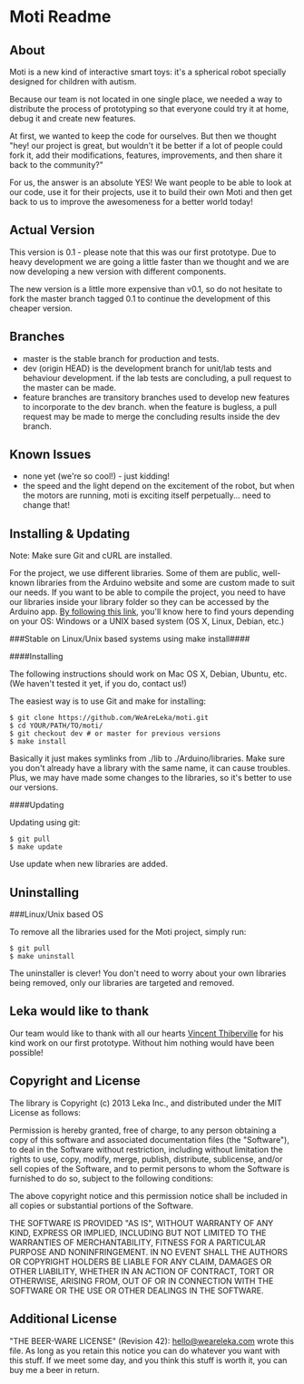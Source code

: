 Moti Readme
===========


About
-----

Moti is a new kind of interactive smart toys: it's a spherical robot specially designed for children with autism.

Because our team is not located in one single place, we needed a way to distribute the process of prototyping so that everyone could try it at home, debug it and create new features.

At first, we wanted to keep the code for ourselves. But then we thought "hey! our project is great, but wouldn't it be better if a lot of people could fork it, add their modifications, features, improvements, and then share it back to the community?"

For us, the answer is an absolute YES! We want people to be able to look at our code, use it for their projects, use it to build their own Moti and then get back to us to improve the awesomeness for a better world today!


Actual Version
--------------

This version is 0.1 - please note that this was our first prototype. Due to heavy development we are going a little faster than we thought and we are now developing a new version with different components.

The new version is a little more expensive than v0.1, so do not hesitate to fork the master branch tagged 0.1 to continue the development of this cheaper version.


Branches
------------

*	master is the stable branch for production and tests.
*	dev (origin HEAD) is the development branch for unit/lab tests and behaviour development. if the lab tests are concluding, a pull request to the master can be made.
*	feature branches are transitory branches used to develop new features to incorporate to the dev branch. when the feature is bugless, a pull request may be made to merge the concluding results inside the dev branch.


Known Issues
------------

*	none yet (we're so cool!) - just kidding!
*	the speed and the light depend on the excitement of the robot, but when the motors are running, moti is exciting itself perpetually... need to change that!


Installing & Updating
---------------------

Note: Make sure Git and cURL are installed.

For the project, we use different libraries. Some of them are public, well-known libraries from the Arduino website and some are custom made to suit our needs.
If you want to be able to compile the project, you need to have our libraries inside your library folder so they can be accessed by the Arduino app.
[By following this link](http://arduino.cc/en/Guide/Libraries), you'll know here to find yours depending on your OS: Windows or a UNIX based system (OS X, Linux, Debian, etc.)

###Stable on Linux/Unix based systems using make install####

####Installing

The following instructions should work on Mac OS X, Debian, Ubuntu, etc. (We haven't tested it yet, if you do, contact us!)

The easiest way is to use Git and make for installing:

	$ git clone https://github.com/WeAreLeka/moti.git
	$ cd YOUR/PATH/TO/moti/
	$ git checkout dev # or master for previous versions
	$ make install

Basically it just makes symlinks from ./lib to ./Arduino/libraries. Make sure you don't already have a library with the same name, it can cause troubles. Plus, we may have made some changes to the libraries, so it's better to use our versions.

####Updating

Updating using git:

	$ git pull
	$ make update

Use update when new libraries are added.


Uninstalling
------------

###Linux/Unix based OS

To remove all the libraries used for the Moti project, simply run:

	$ git pull
	$ make uninstall

The uninstaller is clever! You don't need to worry about your own libraries being removed, only our libraries are targeted and removed.


Leka would like to thank
------------------------

Our team would like to thank with all our hearts [Vincent Thiberville](http://www.vincent-thiberville.com/) for his kind work on our first prototype.
Without him nothing would have been possible!


Copyright and License
---------------------

The library is Copyright (c) 2013 Leka Inc., and distributed under the MIT License as follows:

Permission is hereby granted, free of charge, to any person obtaining a copy of this software and associated documentation files (the "Software"), to deal in the Software without restriction, including without limitation the rights to use, copy, modify, merge, publish, distribute, sublicense, and/or sell copies of the Software, and to permit persons to whom the Software is furnished to do so, subject to the following conditions:

The above copyright notice and this permission notice shall be included in all copies or substantial portions of the Software.

THE SOFTWARE IS PROVIDED "AS IS", WITHOUT WARRANTY OF ANY KIND, EXPRESS OR IMPLIED, INCLUDING BUT NOT LIMITED TO THE WARRANTIES OF MERCHANTABILITY, FITNESS FOR A PARTICULAR PURPOSE AND NONINFRINGEMENT. IN NO EVENT SHALL THE AUTHORS OR COPYRIGHT HOLDERS BE LIABLE FOR ANY CLAIM, DAMAGES OR OTHER LIABILITY, WHETHER IN AN ACTION OF CONTRACT, TORT OR OTHERWISE, ARISING FROM, OUT OF OR IN CONNECTION WITH THE SOFTWARE OR THE USE OR OTHER DEALINGS IN THE SOFTWARE.

Additional License
---------------------

"THE BEER-WARE LICENSE" (Revision 42):
<hello@weareleka.com> wrote this file. As long as you retain this notice you can do whatever you want with this stuff. If we meet some day, and you think this stuff is worth it, you can buy me a beer in return.
